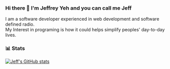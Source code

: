 ### Hi there 👋 I'm Jeffrey Yeh and you can call me Jeff  
I am a software developer experienced in web development and software defined radio.  
My Interest in programing is how it could helps simplify peoples' day-to-day lives.  

### 📊 Stats  
[![Jeff's GitHub stats](https://github-readme-stats.vercel.app/api?username=TsungLinYeh)](https://github.com/anuraghazra/github-readme-stats)  

<!--
**TsungLinYeh/TsungLinYeh** is a ✨ _special_ ✨ repository because its `README.md` (this file) appears on your GitHub profile.

Here are some ideas to get you started:

- 🔭 I’m currently working on ...
- 🌱 I’m currently learning ...
- 👯 I’m looking to collaborate on ...
- 🤔 I’m looking for help with ...
- 💬 Ask me about ...
- 📫 How to reach me: ...
- 😄 Pronouns: ...
- ⚡ Fun fact: ...
-->
